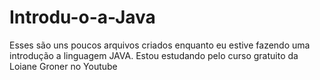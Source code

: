 # Introdu-o-a-Java
Esses são uns poucos arquivos criados enquanto eu estive fazendo uma introdução a linguagem JAVA. Estou estudando pelo curso gratuito da Loiane Groner no Youtube
